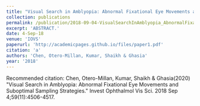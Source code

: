 ```yaml
---
title: "Visual Search in Amblyopia: Abnormal Fixational Eye Movements and Suboptimal Sampling Strategies."
collection: publications
permalink: /publication/2018-09-04-VisualSearchInAmblyopia_AbnormalFixationalEyeMovementsAndSubopt
excerpt: 'ABSTRACT.'
date: 4-Sep-18
venue: 'IOVS'
paperurl: 'http://academicpages.github.io/files/paper1.pdf'
citation: 'a'
authors: 'Chen, Otero-Millan, Kumar, Shaikh & Ghasia'
year: '2018'
---
```


Recommended citation: Chen, Otero-Millan, Kumar, Shaikh & Ghasia(2020) "Visual Search in Amblyopia: Abnormal Fixational Eye Movements and Suboptimal Sampling Strategies." Invest Ophthalmol Vis Sci. 2018 Sep 4;59(11):4506-4517. 
